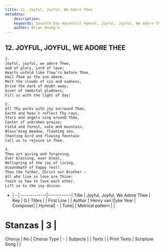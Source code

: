 ```yaml
---
title: 12. Joyful, Joyful, We Adore Thee
metadata:
    description: 
    keywords: Seventh Day Adventist Hymnal, Joyful, Joyful, We Adore Thee, , 
    author: Brian Onang'o
---
```



## 12. JOYFUL, JOYFUL, WE ADORE THEE

```txt
1.
Joyful, joyful, we adore Thee,
God of glory, Lord of love;
Hearts unfold like flow’rs before Thee,
Hail Thee as the sun above.
Melt the clouds of sin and sadness,
Drive the dark of doubt away;
Giver of immortal gladness,
Fill us with the light of day!

2.
All Thy works with joy surround Thee,
Earth and heav’n reflect Thy rays,
Stars and angels sing around Thee,
Center of unbroken praise;
Field and forest, vale and mountain,
Bloss’ming meadow, flashing sea,
Chanting bird and flowing fountain
Call us to rejoice in Thee.

3.
Thou art giving and forgiving,
Ever blessing, ever blest,
Wellspring of the joy of living,
Oceandepth of happy rest!
Thou the father, Christ our Brother –
All who live in love are Thine:
Teach us how to love each other,
Lift us to the joy divine.
```

- |   -  |
-------------|------------|
Title | Joyful, Joyful, We Adore Thee |
Key | G |
Titles |  |
First Line |  |
Author | Henry van Dyke
Year | 
Composer|  |
Hymnal|  - |
Tune|  |
Metrical pattern | |
# Stanzas | 3 |
Chorus | No |
Chorus Type | - |
Subjects |  |
Texts |  |
Print Texts | 
Scripture Song |  |
  

